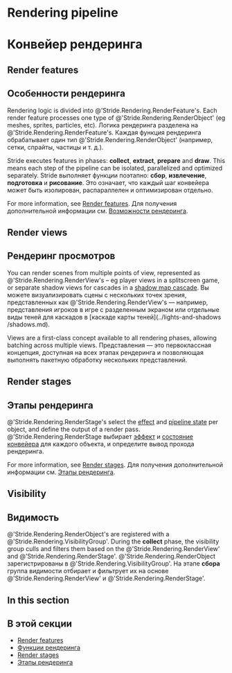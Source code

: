 # Rendering pipeline
# Конвейер рендеринга

## Render features
## Особенности рендеринга

Rendering logic is divided into @'Stride.Rendering.RenderFeature's. Each render feature processes one type of @'Stride.Rendering.RenderObject' (eg meshes, sprites, particles, etc).
Логика рендеринга разделена на @'Stride.Rendering.RenderFeature's.  Каждая функция рендеринга обрабатывает один тип @'Stride.Rendering.RenderObject' (например, сетки, спрайты, частицы и т. д.).

Stride executes features in phases: **collect**, **extract**, **prepare** and **draw**. This means each step of the pipeline can be isolated, parallelized and optimized separately.
Stride выполняет функции поэтапно: **сбор**, **извлечение**, **подготовка** и **рисование**.  Это означает, что каждый шаг конвейера может быть изолирован, распараллелен и оптимизирован отдельно.

For more information, see [Render features](render-features.md).
Для получения дополнительной информации см. [Возможности рендеринга](render-features.md).

## Render views
## Рендеринг просмотров

You can render scenes from multiple points of view, represented as @'Stride.Rendering.RenderView's – eg player views in a splitscreen game, or separate shadow views for cascades in a [shadow map cascade](../lights-and-shadows/shadows.md).
Вы можете визуализировать сцены с нескольких точек зрения, представленных как @'Stride.Rendering.RenderView's — например, представления игроков в игре с разделенным экраном или отдельные виды теней для каскадов в [каскаде карты теней](../lights-and-shadows  /shadows.md).

Views are a first-class concept available to all rendering phases, allowing batching across multiple views.
Представления — это первоклассная концепция, доступная на всех этапах рендеринга и позволяющая выполнять пакетную обработку нескольких представлений.

## Render stages
## Этапы рендеринга

@'Stride.Rendering.RenderStage's select the [effect](../effects-and-shaders/index.md) and [pipeline state](../low-level-api/pipeline-state.md) per object, and define the output of a render pass.
@'Stride.Rendering.RenderStage выбирает [эффект](../effects-and-shaders/index.md) и [состояние конвейера](../low-level-api/pipeline-state.md) для каждого объекта,  и определите вывод прохода рендеринга.

For more information, see [Render stages](render-stages.md).
Для получения дополнительной информации см. [Этапы рендеринга](render-stages.md).

## Visibility
## Видимость

@'Stride.Rendering.RenderObject's are registered with a @'Stride.Rendering.VisibilityGroup'. During the **collect** phase, the visibility group culls and filters them based on the @'Stride.Rendering.RenderView' and @'Stride.Rendering.RenderStage'.
@'Stride.Rendering.RenderObject зарегистрированы в @'Stride.Rendering.VisibilityGroup'.  На этапе **сбора** группа видимости отбирает и фильтрует их на основе @'Stride.Rendering.RenderView' и @'Stride.Rendering.RenderStage'.

## In this section
## В этой секции

* [Render features](render-features.md)
* [Функции рендеринга](render-features.md)
* [Render stages](render-stages.md)
* [Этапы рендеринга](render-stages.md)
